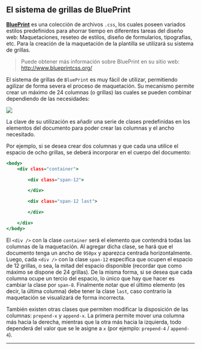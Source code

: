 ﻿

El sistema de grillas de BluePrint
----------------------------------

**[BluePrint](http://www.blueprintcss.org/)** es una colección de archivos `.css`, los cuales poseen variados estilos predefinidos para ahorrar tiempo en diferentes tareas del diseño web: Maquetaciones, reseteo de estilos, diseño de formularios, tipografías, etc. Para la creación de la maquetación de la plantilla se utilizará su sistema de grillas.


>Puede obtener más información sobre BluePrint en su sitio web: <http://www.blueprintcss.org/>


El sistema de grillas de `BluePrint` es muy fácil de utilizar, permitiendo agilizar de forma severa el proceso de maquetación. Su mecanismo permite crear un máximo de 24 columnas (o grillas) las cuales se pueden combinar dependiendo de las necesidades:

![](incluir/figuras/image02.png)

La clave de su utilización es añadir una serie de clases predefinidas en los elementos del documento para poder crear las columnas y el ancho necesitado. 

Por ejemplo, si se desea crear dos columnas y que cada una utilice el espacio de ocho grillas, se deberá incorporar en el cuerpo del documento:


~~~~~~~~~{.html .numberLines}
<body>
	<div class="container">

		<div class="span-12">

		</div>

		<div class="span-12 last">

		</div>

	</div>
</body>
~~~~~~~~~~~~~~~~~~~~~~~~~~~~


El `<div />` con la clase `container` será el elemento que contendrá todas las columnas de la maquetación. Al agregar dicha clase, se hará que el documento tenga un ancho de `950px` y aparezca centrada horizontalmente. Luego, cada `<div />` con la clase `span-12` especifica  que ocupen el espacio de 12 grillas, o sea, la mitad del espacio disponible (recordar que como máximo se dispone de 24 grillas). 
De la misma forma, si se desea que cada columna ocupe un tercio del espacio, lo único que hay que hacer es cambiar la clase por `span-8`. 
Finalmente notar que el último elemento (es decir, la última columna) debe tener la clase `last`, caso contrario la maquetación se visualizará de forma incorrecta.

También existen otras clases que permiten modificar la disposición de las columnas: `prepend-x` y `append-x`. La primera permite mover una columna más hacia la derecha, mientras que la otra más hacia la izquierda, todo dependerá del valor que se le asigne a `x` (por ejemplo: `prepend-4` / `append-4`).



********************************